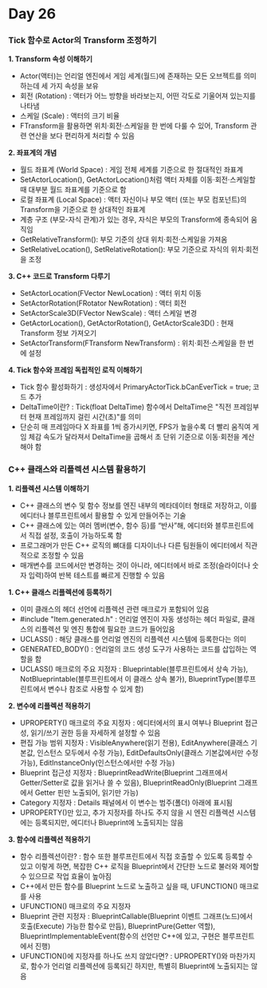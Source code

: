 # Day 26

### Tick 함수로 Actor의 Transform 조정하기

**1. Transform 속성 이해하기**

- Actor(액터)는 언리얼 엔진에서 게임 세계(월드)에 존재하는 모든 오브젝트를 의미하는데 세 가지 속성을 보유
- 회전 (Rotation) : 액터가 어느 방향을 바라보는지, 어떤 각도로 기울어져 있는지를 나타냄
- 스케일 (Scale) : 액터의 크기 비율
- FTransform을 활용하면 위치·회전·스케일을 한 번에 다룰 수 있어, Transform 관련 연산을 보다 편리하게 처리할 수 있음

**2. 좌표계의 개념**

- 월드 좌표계 (World Space) : 게임 전체 세계를 기준으로 한 절대적인 좌표계
- SetActorLocation(), GetActorLocation()처럼 액터 자체를 이동·회전·스케일할 때 대부분 월드 좌표계를 기준으로 함
- 로컬 좌표계 (Local Space) : 액터 자신이나 부모 액터 (또는 부모 컴포넌트)의 Transform을 기준으로 한 상대적인 좌표계
- 계층 구조 (부모-자식 관계)가 있는 경우, 자식은 부모의 Transform에 종속되어 움직임
- GetRelativeTransform(): 부모 기준의 상대 위치·회전·스케일을 가져옴
- SetRelativeLocation(), SetRelativeRotation(): 부모 기준으로 자식의 위치·회전을 조정

**3. C++ 코드로 Transform 다루기**

- SetActorLocation(FVector NewLocation) : 액터 위치 이동
- SetActorRotation(FRotator NewRotation) : 액터 회전
- SetActorScale3D(FVector NewScale) : 액터 스케일 변경
- GetActorLocation(), GetActorRotation(), GetActorScale3D() : 현재 Transform 정보 가져오기
- SetActorTransform(FTransform NewTransform) : 위치·회전·스케일을 한 번에 설정

**4. Tick 함수와 프레임 독립적인 로직 이해하기**

- Tick 함수 활성화하기 : 생성자에서 PrimaryActorTick.bCanEverTick = true; 코드 추가
- DeltaTime이란? : Tick(float DeltaTime) 함수에서 DeltaTime은 "직전 프레임부터 현재 프레임까지 걸린 시간(초)"를 의미
- 단순히 매 프레임마다 X 좌표를 1씩 증가시키면, FPS가 높을수록 더 빨리 움직여 게임 체감 속도가 달라져서 DeltaTime을 곱해서 초 단위 기준으로 이동·회전을 계산해야 함

### C++ 클래스와 리플렉션 시스템 활용하기

**1. 리플렉션 시스템 이해하기**

- C++ 클래스의 변수 및 함수 정보를 엔진 내부의 메타데이터 형태로 저장하고, 이를 에디터나 블루프린트에서 활용할 수 있게 만들어주는 기술
- C++ 클래스에 있는 여러 멤버(변수, 함수 등)를 “반사”해, 에디터와 블루프린트에서 직접 설정, 호출이 가능하도록 함
- 프로그래머가 만든 C++ 로직의 뼈대를 디자이너나 다른 팀원들이 에디터에서 직관적으로 조정할 수 있음
- 매개변수를 코드에서만 변경하는 것이 아니라, 에디터에서 바로 조정(슬라이더나 숫자 입력)하여 반복 테스트를 빠르게 진행할 수 있음

**1. C++ 클래스 리플렉션에 등록하기**

- 이미 클래스의 헤더 선언에 리플렉션 관련 매크로가 포함되어 있음
- #include "Item.generated.h" : 언리얼 엔진이 자동 생성하는 헤더 파일로, 클래스의 리플렉션 및 엔진 통합에 필요한 코드가 들어있음
- UCLASS() : 해당 클래스를 언리얼 엔진의 리플렉션 시스템에 등록한다는 의미
- GENERATED_BODY() : 언리얼의 코드 생성 도구가 사용하는 코드를 삽입하는 역할을 함
- UCLASS() 매크로의 주요 지정자 : Blueprintable(블루프린트에서 상속 가능), NotBlueprintable(블루프린트에서 이 클래스 상속 불가), BlueprintType(블루프린트에서 변수나 참조로 사용할 수 있게 함)

**2. 변수에 리플렉션 적용하기**

- UPROPERTY() 매크로의 주요 지정자 : 에디터에서의 표시 여부나 Blueprint 접근성, 읽기/쓰기 권한 등을 자세하게 설정할 수 있음
- 편집 가능 범위 지정자 : VisibleAnywhere(읽기 전용), EditAnywhere(클래스 기본값, 인스턴스 모두에서 수정 가능), EditDefaultsOnly(클래스 기본값에서만 수정 가능), EditInstanceOnly(인스턴스에서만 수정 가능)
- Blueprint 접근성 지정자 : BlueprintReadWrite(Blueprint 그래프에서 Getter/Setter로 값을 읽거나 쓸 수 있음), BlueprintReadOnly(Blueprint 그래프에서 Getter 핀만 노출되어, 읽기만 가능)
- Category 지정자 : Details 패널에서 이 변수는 범주(폴더) 아래에 표시됨
- UPROPERTY()만 있고, 추가 지정자를 하나도 주지 않을 시 엔진 리플렉션 시스템에는 등록되지만, 에디터나 Blueprint에 노출되지는 않음

**3. 함수에 리플렉션 적용하기**

- 함수 리플렉션이란? : 함수 또한 블루프린트에서 직접 호출할 수 있도록 등록할 수 있고 이렇게 하면, 복잡한 C++ 로직을 Blueprint에서 간단한 노드로 불러와 제어할 수 있으므로 작업 효율이 높아짐
- C++에서 만든 함수를 Blueprint 노드로 노출하고 싶을 때, UFUNCTION() 매크로를 사용
- UFUNCTION() 매크로의 주요 지정자
- Blueprint 관련 지정자 : BlueprintCallable(Blueprint 이벤트 그래프(노드)에서 호출(Execute) 가능한 함수로 만듬), BlueprintPure(Getter 역할), BlueprintImplementableEvent(함수의 선언만 C++에 있고, 구현은 블루프린트에서 진행)
- UFUNCTION()에 지정자를 하나도 쓰지 않았다면? : UPROPERTY()와 마찬가지로, 함수가 언리얼 리플렉션에 등록되긴 하지만, 특별히 Blueprint에 노출되지는 않음
